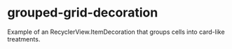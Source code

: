 # grouped-grid-decoration
Example of an RecyclerView.ItemDecoration that groups cells into card-like treatments.
